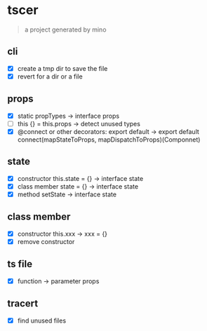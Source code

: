 # tscer

> a project generated by mino

## cli

- [x] create a tmp dir to save the file
- [x] revert for a dir or a file

## props

- [x] static propTypes -> interface props
- [ ] this {} = this.props -> detect unused types
- [x] @connect or other decorators: export default -> export default connect(mapStateToProps, mapDispatchToProps)(Componnet)

## state

- [x] constructor this.state = {} -> interface state
- [x] class member state = {} -> interface state
- [x] method setState -> interface state

## class member

- [x] constructor this.xxx -> xxx = {}
- [x] remove constructor

## ts file

- [x] function -> parameter props

## tracert

- [x] find unused files
  